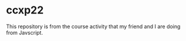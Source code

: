 # ccxp22
This repository is from the course activity that my friend and I are doing from Javscript.
